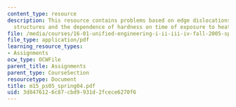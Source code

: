 ```yaml
---
content_type: resource
description: This resource contains problems based on edge dislocations, aerospace
  structures and the dependence of hardness on time of exposure to heat.
file: /media/courses/16-01-unified-engineering-i-ii-iii-iv-fall-2005-spring-2006/3d8476126c87cbd9931d2fcece6270f6_m15_ps05_spring04.pdf
file_type: application/pdf
learning_resource_types:
- Assignments
ocw_type: OCWFile
parent_title: Assignments
parent_type: CourseSection
resourcetype: Document
title: m15_ps05_spring04.pdf
uid: 3d847612-6c87-cbd9-931d-2fcece6270f6
---
```

